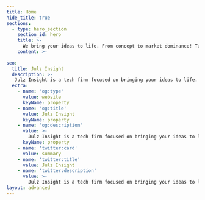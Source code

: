 ```yaml
---
title: Home
hide_title: true
sections:
  - type: hero_section
    section_id: hero
    title: >-
      We bring your ideas to life. From concept to market dominance! Turning them into impactful products and brands.
    content: >- 
    
seo:
  title: Julz Insight
  description: >-
   Julz Insight is a tech firm focused on bringing your ideas to life. From concept to market dominance! Turning them into impactful products, projects and brands.
  extra:
    - name: 'og:type'
      value: website
      keyName: property
    - name: 'og:title'
      value: Julz Insight
      keyName: property
    - name: 'og:description'
      value: >-
        Julz Insight is a tech firm focused on bringing your ideas to life. From concept to market dominance! Turning them into impactful products, projects and brands.
      keyName: property
    - name: 'twitter:card'
      value: summary
    - name: 'twitter:title'
      value: Julz Insight
    - name: 'twitter:description'
      value: >-
        Julz Insight is a tech firm focused on bringing your ideas to life. From concept to market dominance! Turning them into impactful products, projects and brands.
layout: advanced
---
```

